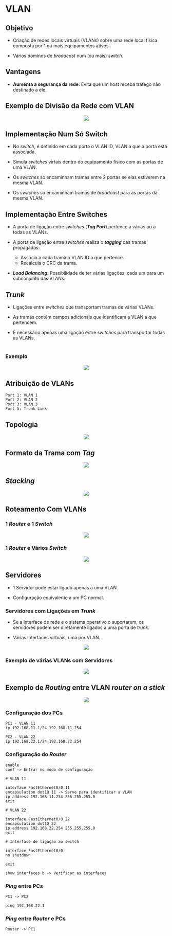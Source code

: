 # __VLAN__

## __Objetivo__

* Criação de redes locais virtuais (VLANs) sobre uma rede local física composta por 1 ou mais equipamentos ativos.

* Vários domínos de _broadcast_ num (ou mais) _switch_.

## __Vantagens__

* __Aumenta a segurança da rede__: Evita que um host receba tráfego não destinado a ele.

## __Exemplo de Divisão da Rede com VLAN__

<div align=center>

![](imgs/13.png)

</div>

## __Implementação Num Só Switch__

* No _switch_, é definido em cada porta o VLAN ID, VLAN a que a porta está associada.

* Simula _switches_ virtais dentro do equipamento físico com as portas de uma VLAN.

* Os _switches_ só encaminham tramas entre 2 portas se elas estiverem na mesma VLAN.

* Os _switches_ só encaminham tramas de _broadcast_ para as portas da mesma VLAN.

## __Implementação Entre Switches__

* A porta de ligação entre _switches_ (___Tag Port___) pertence a várias ou a todas as VLANs.

* A porta de ligação entre _switches_ realiza o ___tagging___ das tramas propagadas:
    * Associa a cada trama o VLAN ID a que pertence.
    * Recalcula o CRC da trama.

* ___Load Balancing___: Possibilidade de ter várias ligações, cada um para um subconjunto das VLANs.

## ___Trunk___

* Ligações entre _switches_ que transportam tramas de várias VLANs.

* As tramas contêm campos adicionais que identificam a VLAN a que pertencem.

* É necessário apenas uma ligação entre _switches_ para transportar todas as VLANs.

#

### __Exemplo__

<div align=center>

![](imgs/14.png)

</div>

## __Atribuição de VLANs__

```
Port 1: VLAN 1
Port 2: VLAN 2
Port 3: VLAN 3
Port 5: Trunk Link
```

## __Topologia__

<div align=center>

![](imgs/15.png)

</div>

## __Formato da Trama com _Tag___

<div align=center>

![](imgs/16.png)

</div>

## ___Stacking___

<div align=center>

![](imgs/17.png)

</div>

## __Roteamento Com VLANs__

### __1 _Router_ e 1 _Switch___

<div align=center>

![](imgs/18.png)

</div>

### __1 _Router_ e Vários _Switch___

<div align=center>

![](imgs/19.png)

</div>

## __Servidores__

* 1 Servidor pode estar ligado apenas a uma VLAN.

* Configuração equivalente a um PC normal.

### __Servidores com Ligações em _Trunk___

* Se a interface de rede e o sistema operativo o suportarem, os servidores podem ser diretamente ligados a uma porta de _trunk_.

* Várias interfaces virtuais, uma por VLAN.

<div align=center>

![](imgs/20.png)

</div>

### __Exemplo de várias VLANs com Servidores__

<div align=center>

![](imgs/21.png)

</div>

## __Exemplo de _Routing_ entre VLAN _router on a stick___

<div align=center>

![](imgs/22.png)

</div>

### __Configuração dos PCs__

```
PC1 - VLAN 11
ip 192.168.11.1/24 192.168.11.254

PC2 - VLAN 22
ip 192.168.22.1/24 192.168.22.254
```

### __Configuração do _Router___

```
enable
conf -> Entrar no modo de configuração

# VLAN 11

interface FastEthernet0/0.11
encapsulation dot1Q 11 -> Serve para identificar a VLAN
ip address 192.168.11.254 255.255.255.0
exit

# VLAN 22

interface FastEthernet0/0.22
encapsulation dot1Q 22
ip address 192.168.22.254 255.255.255.0
exit

# Interface de ligação ao switch

interface FastEthernet0/0
no shutdown

exit

show interfaces b -> Verificar as interfaces
```

### ___Ping_ entre PCs__

```
PC1 -> PC2

ping 192.168.22.1
```

### ___Ping_ entre _Router_ e PCs__

```
Router -> PC1

